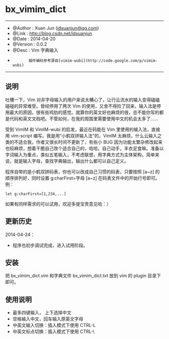 bx_vimim_dict
=============

--------------------------------------------------------------------------

* @Author  : Xuan Jun (idxuanjun@qq.com)
* @Link    : http://blog.csdn.net/idxuanjun
* @Date    : 2014-04-20
* @Version : 0.0.2
* @Desc    : Vim 字典输入
*            插件编码参考源自[vimim-wubi](http://code.google.com/p/vimim-wubi)

---------------------------------------------------------------------------

说明
----

吐槽一下，Vim 对非字母输入的用户来说太糟心了，让行云流水的输入变得磕磕碰碰的异常难受。曾经停用了两次 Vim 的使用，又舍不得捡了回来，输入法是停用最大的原因，很有些鸡肋的感觉。就算你的英文好也麻烦的很，总不能你写的都是代码和英文文档吧。不管如何，在我的周围里需要使用中文的机会太多了……

受到 VimIM 和 VimIM-wubi 的启发，最近在码能在 Vim 里使用的输入法，直接用 vim-script 编写。我是用“小鹤双拼输入法”的，VimIM 太麻烦，什么云输入之类的不适合我，作者又很长时间不更新了，有些小 BUG 因为功能太繁杂修改起来也较麻烦，想着干脆自己改个适合自己的，哈哈，自己动手，丰衣足食嘛。准备以字词输入为重点，类似五笔输入，不考虑联想，用字典方式为主体架构，简单来说，就是输入字母，查找字典输出，输出什么都可以自己定义。

程序自带的是小鹤双拼码表，你也可以改成自己习惯的码表，只要按照 [a~z] 的顺序排列好，同时设置 g:charFirst=字母 [a~z] 在码表文件中的开始行号即可。例：

    let g:charFirst=[1,234,...]

如果有同样需求的可以试用，欢迎多提宝贵意见哈：）


更新历史
--------

2014-04-24：

* 程序也初步调试完成，进入试用阶段。

安装
----

把 bx_vimim_dict.vim 和字典文件 bx_vimim_dict.txt 放到 vim 的 plugin 目录下即可。

使用说明
--------
* 最多四键输入，<C-N> <C-P> 上下选择中文
* 空格输入中文，回车输入原英文字母
* 中英文输入切换：插入模式下使用 CTRL-L
* 中英文标点切换：插入模式下使用 CTRL-\
